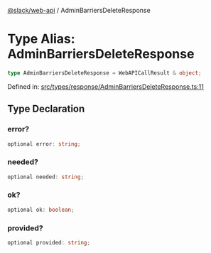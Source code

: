 [@slack/web-api](../index.md) / AdminBarriersDeleteResponse

# Type Alias: AdminBarriersDeleteResponse

```ts
type AdminBarriersDeleteResponse = WebAPICallResult & object;
```

Defined in: [src/types/response/AdminBarriersDeleteResponse.ts:11](https://github.com/slackapi/node-slack-sdk/blob/main/packages/web-api/src/types/response/AdminBarriersDeleteResponse.ts#L11)

## Type Declaration

### error?

```ts
optional error: string;
```

### needed?

```ts
optional needed: string;
```

### ok?

```ts
optional ok: boolean;
```

### provided?

```ts
optional provided: string;
```
